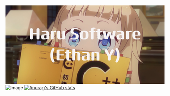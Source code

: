 <img src="Haru_Software(Ethan_Y).png">![image](https://github.com/harucyber/harucyber/assets/127797972/a7a837f9-10ca-461e-a675-ef05e4dd5abf)
[![Anurag's GitHub stats](https://github-readme-stats.vercel.app/api?username=harucyber)](https://github.com/anuraghazra/github-readme-stats)
